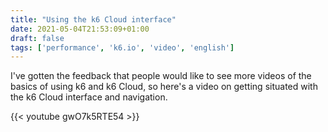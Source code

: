 ```yaml
---
title: "Using the k6 Cloud interface"
date: 2021-05-04T21:53:09+01:00
draft: false
tags: ['performance', 'k6.io', 'video', 'english']
---
```

I've gotten the feedback that people would like to see more videos of the basics of using k6 and k6 Cloud, so here's a video on getting situated with the k6 Cloud interface and navigation.

{{< youtube gwO7k5RTE54 >}}